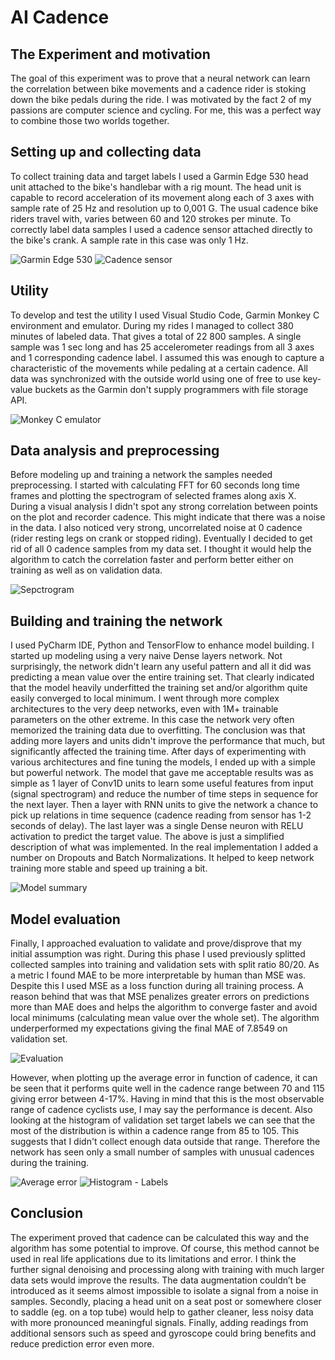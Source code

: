 # AI Cadence
## The Experiment and motivation
The goal of this experiment was to prove that a neural network can learn the correlation between bike movements and a cadence rider is stoking down the bike pedals during the ride. I was motivated by the fact 2 of my passions are computer science and cycling. For me, this was a perfect way to combine those two worlds together.
## Setting up and collecting data
To collect training data and target labels I used a Garmin Edge 530 head unit attached to the bike's handlebar with a rig mount. The head unit is capable to record acceleration of its movement along each of 3 axes with sample rate of 25 Hz and resolution up to 0,001 G. The usual cadence bike riders travel with, varies between 60 and 120 strokes per minute. To correctly label data samples I used a cadence sensor attached directly to the bike's crank. A sample rate in this case was only 1 Hz. 
 
![Garmin Edge 530](https://raw.githubusercontent.com/lukaszszydlowski/ai-cadence/main/pictures/Garmin%20Edge%20530.jpg)
![Cadence sensor](https://raw.githubusercontent.com/lukaszszydlowski/ai-cadence/main/pictures/Cadence%20sensor.jpg)
## Utility 
To develop and test the utility I used Visual Studio Code, Garmin Monkey C environment and emulator. During my rides I managed to collect 380 minutes of labeled data. That gives a total of 22 800 samples. A single sample was 1 sec long and has 25 accelerometer readings from all 3 axes and 1 corresponding cadence label. I assumed this was enough to capture a characteristic of the movements while pedaling at a certain cadence. All data was synchronized with the outside world using one of free to use key-value buckets as the Garmin don't supply programmers with file storage API.

![Monkey C emulator](https://raw.githubusercontent.com/lukaszszydlowski/ai-cadence/main/pictures/Monkey%20C%20emulator.png)
## Data analysis and preprocessing
Before modeling up and training a network the samples needed preprocessing. I started with calculating FFT for 60 seconds long time frames and plotting the spectrogram of selected frames along axis X. During a visual analysis I didn't spot any strong correlation between points on the plot and recorder cadence. This might indicate that there was a noise in the data. I also noticed very strong, uncorrelated noise at 0 cadence (rider resting legs on crank or stopped riding). Eventually I decided to get rid of all 0 cadence samples from my data set. I thought it would help the algorithm to catch the correlation faster and perform better either on training as well as on validation data. 

![Sepctrogram](https://raw.githubusercontent.com/lukaszszydlowski/ai-cadence/main/pictures/example%20spectrogram.jpg)
## Building and training the network
I used PyCharm IDE, Python and TensorFlow to enhance model building. I started up modeling using a very naive Dense layers network. Not surprisingly, the network didn't learn any useful pattern and all it did was predicting a mean value over the entire training set. That clearly indicated that the model heavily underfitted the training set and/or algorithm quite easily converged to local minimum. I went through more complex architectures to the very deep networks, even with 1M+ trainable parameters on the other extreme. In this case the network very often memorized the training data due to overfitting. The conclusion was that adding more layers and units didn't improve the performance that much, but significantly affected the training time. After days of experimenting with various architectures and fine tuning the models, I ended up with a simple but powerful network. The model that gave me acceptable results was as simple as 1 layer of Conv1D units to learn some useful features from input (signal spectrogram) and reduce the number of time steps in sequence for the next layer. Then a layer with RNN units to give the network a chance to pick up relations in time sequence (cadence reading from sensor has 1-2 seconds of delay). The last layer was a single Dense neuron with RELU activation to predict the target value. The above is just a simplified description of what was implemented. In the real implementation I added a number on Dropouts and Batch Normalizations. It helped to keep network training more stable and speed up training a bit. 

![Model summary](https://raw.githubusercontent.com/lukaszszydlowski/ai-cadence/main/pictures/model%20summary.png)
## Model evaluation
Finally, I approached evaluation to validate and prove/disprove that my initial assumption was right. During this phase I used previously splitted collected samples into training and validation sets with split ratio 80/20. As a metric I found MAE to be more interpretable by human than MSE was. Despite this I used MSE as a loss function during all training process. A reason behind that was that MSE penalizes greater errors on predictions more than MAE does and helps the algorithm to converge faster and avoid local minimums (calculating mean value over the whole set). The algorithm underperformed my expectations giving the final MAE of 7.8549 on validation set. 

![Evaluation](https://raw.githubusercontent.com/lukaszszydlowski/ai-cadence/main/pictures/evaluation.png)

However, when plotting up the average error in function of cadence, it can be seen that it performs quite well in the cadence range between 70 and 115 giving error between 4-17%. Having in mind that this is the most observable range of cadence cyclists use, I may say the performance is decent. Also looking at the histogram of validation set target labels we can see that the most of the distribution is within a cadence range from 85 to 105. This suggests that I didn't collect enough data outside that range. Therefore the network has seen only a small number of samples with unusual cadences during the training.

![Average error](https://raw.githubusercontent.com/lukaszszydlowski/ai-cadence/main/pictures/average%20error.jpg)
![Histogram - Labels](https://raw.githubusercontent.com/lukaszszydlowski/ai-cadence/main/pictures/histogram%20-%20labels.jpg)
## Conclusion
The experiment proved that cadence can be calculated this way and the algorithm has some potential to improve. Of course, this method cannot be used in real life applications due to its limitations and error. I think the further signal denoising and processing along with training with much larger data sets would improve the results. The data augmentation couldn’t be introduced as it seems almost impossible to isolate a signal from a noise in samples. Secondly, placing a head unit on a seat post or somewhere closer to saddle (eg. on a top tube) would help to gather cleaner, less noisy data with more pronounced meaningful signals. Finally, adding readings from additional sensors such as speed and gyroscope could bring benefits and reduce prediction error even more. 
